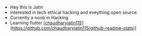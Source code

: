 - Hey this is Jatin
- interested in tech ethical hacking and eveything open source
- Currently a noob in Hacking 
- Learning flutter
[[chaudharyjatin115](https://github-readme-stats.vercel.app/api?username=chaudharyjatin115)](https://github.com/chaudharyjatin115/github-readme-stats)]

<!---
chaudharyjatin115/chaudharyjatin115 is a ✨ special ✨ repository because its `README.md` (this file) appears on your GitHub profile.
You can click the Preview link to take a look at your changes.
--->
